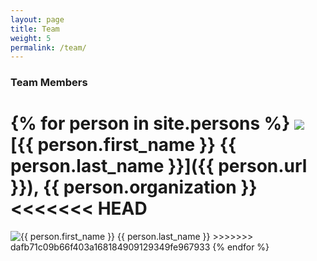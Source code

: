 ```yaml
---
layout: page
title: Team
weight: 5
permalink: /team/
---
```


### Team Members

{% for person in site.persons %}
<img class="person-image-small" src="{{ person.image }}">
[{{ person.first_name }} {{ person.last_name }}]({{ person.url }}), {{ person.organization }}
<<<<<<< HEAD
=======
<img alt="{{ person.first_name }} {{ person.last_name }}" class="person-image" src="{{ person.image }}">
>>>>>>> dafb71c09b66f403a168184909129349fe967933
{% endfor %}